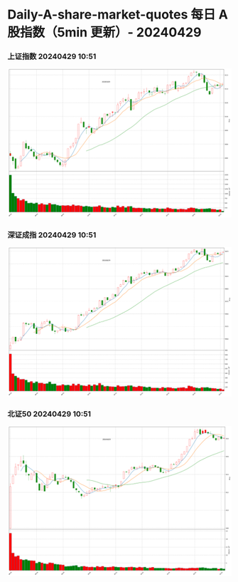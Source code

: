 
# Daily-A-share-market-quotes 每日 A 股指数（5min 更新）- 20240429

### 上证指数 20240429 10:51
![](./fig/2024/4/20240429-sh000001.png)

### 深证成指 20240429 10:51
![](./fig/2024/4/20240429-sz399001.png)

### 北证50 20240429 10:51
![](./fig/2024/4/20240429-bj899050.png)
